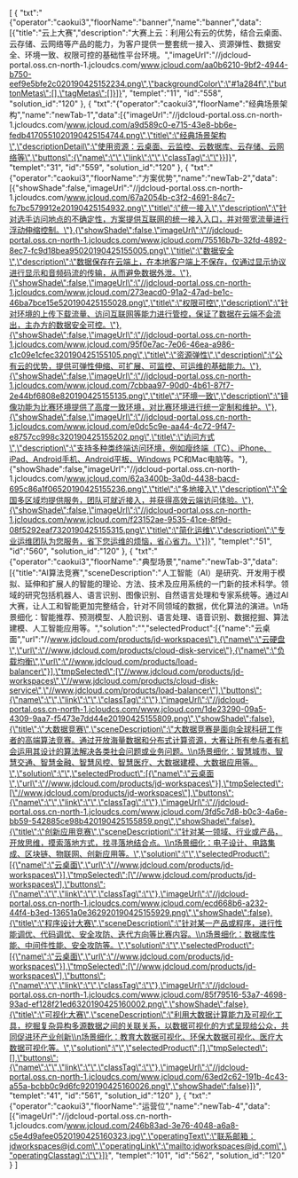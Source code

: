 [
	{
		"txt":"{\"operator\":\"caokui3\",\"floorName\":\"banner\",\"name\":\"banner\",\"data\":[{\"title\":\"云上大赛\",\"description\":\"大赛上云：利用公有云的优势，结合云桌面、云存储、云网络等产品的能力，为客户提供一整套统一接入、资源弹性、数据安全、环境一致、权限可控的基础性平台环境。\",\"imageUrl\":\"//jdcloud-portal.oss.cn-north-1.jcloudcs.com/www.jcloud.com/aa0b6210-9bf2-4944-b750-eef9e5bfe2c020190425152234.png\",\"backgroundColor\":\"#1a284f\",\"buttonMetas\":[],\"tagMetas\":[]}]}",
		"templet":"11",
		"id":"558",
		"solution_id":"120"
	},
	{
		"txt":"{\"operator\":\"caokui3\",\"floorName\":\"经典场景架构\",\"name\":\"newTab-1\",\"data\":[{\"imageUrl\":\"//jdcloud-portal.oss.cn-north-1.jcloudcs.com/www.jcloud.com/a9d589c0-e715-43e8-bb6e-fedb4170551020190425154744.png\",\"title\":\"经典场景架构\",\"descriptionDetail\":\"使用资源：云桌面、云监控、云数据库、云存储、云网络等\",\"buttons\":{\"name\":\"\",\"link\":\"\",\"classTag\":\"\"}}]}",
		"templet":"31",
		"id":"559",
		"solution_id":"120"
	},
	{
		"txt":"{\"operator\":\"caokui3\",\"floorName\":\"方案优势\",\"name\":\"newTab-2\",\"data\":[{\"showShade\":false,\"imageUrl\":\"//jdcloud-portal.oss.cn-north-1.jcloudcs.com/www.jcloud.com/67a2054b-c3f2-4691-84c7-fc7bc579912e20190425154932.png\",\"title\":\"统一接入\",\"description\":\"针对选手访问地点的不确定性，方案提供互联网的统一接入入口，并对带宽流量进行浮动伸缩控制。\"},{\"showShade\":false,\"imageUrl\":\"//jdcloud-portal.oss.cn-north-1.jcloudcs.com/www.jcloud.com/75516b7b-32fd-4892-8ec7-fc9d18bea95020190425155005.png\",\"title\":\"数据安全\",\"description\":\"数据保存在云端上，在本地客户端上不保存，仅通过显示协议进行显示和音频码流的传输，从而避免数据外泄。\"},{\"showShade\":false,\"imageUrl\":\"//jdcloud-portal.oss.cn-north-1.jcloudcs.com/www.jcloud.com/273eacd0-91a2-47ad-be1c-46ba7bce15e520190425155028.png\",\"title\":\"权限可控\",\"description\":\"针对环境的上传下载流量、访问互联网等能力进行管控，保证了数据在云端不会流出，主办方的数据安全可控。\"},{\"showShade\":false,\"imageUrl\":\"//jdcloud-portal.oss.cn-north-1.jcloudcs.com/www.jcloud.com/95f0e7ac-7e06-46ea-a986-c1c09e1cfec320190425155105.png\",\"title\":\"资源弹性\",\"description\":\"公有云的优势，提供可弹性伸缩、可扩展、可监控、可运维的基础能力。\"},{\"showShade\":false,\"imageUrl\":\"//jdcloud-portal.oss.cn-north-1.jcloudcs.com/www.jcloud.com/7cbbaa97-90d0-4b61-87f7-2e44bf6808e820190425155135.png\",\"title\":\"环境一致\",\"description\":\"镜像功能为比赛环境提供了高度一致环境，对比赛环境进行统一定制和维护。\"},{\"showShade\":false,\"imageUrl\":\"//jdcloud-portal.oss.cn-north-1.jcloudcs.com/www.jcloud.com/e0dc5c9e-aa44-4c72-9f47-e8757cc998c320190425155202.png\",\"title\":\"访问方式\",\"description\":\"支持多种类终端访问环境，例如瘦终端（TC）、iPhone、iPad、Android手机、Android平板、Windows PC和Mac电脑等。\"},{\"showShade\":false,\"imageUrl\":\"//jdcloud-portal.oss.cn-north-1.jcloudcs.com/www.jcloud.com/62a3400b-3a0d-4438-bacd-695c86a1f06520190425155236.png\",\"title\":\"多地接入\",\"description\":\"全国多区域均提供服务，团队可就近接入，并获得高效云端访问体验。\"},{\"showShade\":false,\"imageUrl\":\"//jdcloud-portal.oss.cn-north-1.jcloudcs.com/www.jcloud.com/f23152ae-9535-41ce-8f9d-08f5292eaf7320190425155315.png\",\"title\":\"简化运维\",\"description\":\"专业运维团队为您服务，省下您运维的烦恼，省心省力。\"}]}",
		"templet":"51",
		"id":"560",
		"solution_id":"120"
	},
	{
		"txt":"{\"operator\":\"caokui3\",\"floorName\":\"典型场景\",\"name\":\"newTab-3\",\"data\":[{\"title\":\"AI算法竞赛\",\"sceneDescription\":\"人工智能（AI）是研究、开发用于模拟、延伸和扩展人的智能的理论、方法、技术及应用系统的一门新的技术科学。领域的研究包括机器人、语言识别、图像识别、自然语言处理和专家系统等。通过AI大赛，让人工和智能更加完整结合，针对不同领域的数据，优化算法的演进。\\n场景细化：智能推荐、预测模型、人脸识别、语言处理、语音识别、数据挖掘、算法建模、人工智能应用等。\",\"solution\":\"\",\"selectedProduct\":[{\"name\":\"云桌面\",\"url\":\"//www.jdcloud.com/products/jd-workspaces\"},{\"name\":\"云硬盘\",\"url\":\"//www.jdcloud.com/products/cloud-disk-service\"},{\"name\":\"负载均衡\",\"url\":\"//www.jdcloud.com/products/load-balancer\"}],\"tmpSelected\":[\"//www.jdcloud.com/products/jd-workspaces\",\"//www.jdcloud.com/products/cloud-disk-service\",\"//www.jdcloud.com/products/load-balancer\"],\"buttons\":{\"name\":\"\",\"link\":\"\",\"classTag\":\"\"},\"imageUrl\":\"//jdcloud-portal.oss.cn-north-1.jcloudcs.com/www.jcloud.com/1de23290-09a5-4309-9aa7-f5473e7dd44e20190425155809.png\",\"showShade\":false},{\"title\":\"大数据竞赛\",\"sceneDescription\":\"大数据竞赛是面向全球科研工作者的高端算法竞赛。通过开放海量数据和分布式计算资源，大赛让所有参与者有机会运用其设计的算法解决各类社会问题或业务问题。\\n场景细化：智慧城市、智慧交通、智慧金融、智慧风控、智慧医疗、大数据建模、大数据应用等。\",\"solution\":\"\",\"selectedProduct\":[{\"name\":\"云桌面\",\"url\":\"//www.jdcloud.com/products/jd-workspaces\"}],\"tmpSelected\":[\"//www.jdcloud.com/products/jd-workspaces\"],\"buttons\":{\"name\":\"\",\"link\":\"\",\"classTag\":\"\"},\"imageUrl\":\"//jdcloud-portal.oss.cn-north-1.jcloudcs.com/www.jcloud.com/3fd5c7d8-b0c3-4a6e-bb59-542885ce98b420190425155859.png\",\"showShade\":false},{\"title\":\"创新应用竞赛\",\"sceneDescription\":\"针对某一领域、行业或产品，开放思维，摸索落地方式，找寻落地结合点。\\n场景细化：电子设计、电路集成、区块链、物联网、创新应用等。\",\"solution\":\"\",\"selectedProduct\":[{\"name\":\"云桌面\",\"url\":\"//www.jdcloud.com/products/jd-workspaces\"}],\"tmpSelected\":[\"//www.jdcloud.com/products/jd-workspaces\"],\"buttons\":{\"name\":\"\",\"link\":\"\",\"classTag\":\"\"},\"imageUrl\":\"//jdcloud-portal.oss.cn-north-1.jcloudcs.com/www.jcloud.com/ecd668b6-a232-44f4-b3ed-13651a0e362920190425155929.png\",\"showShade\":false},{\"title\":\"程序设计大赛\",\"sceneDescription\":\"针对某一产品或程序，进行性能调优、代码调优、安全攻防、迭代方向等比赛内容。\\n场景细化：数据库性能、中间件性能、安全攻防等。\",\"solution\":\"\",\"selectedProduct\":[{\"name\":\"云桌面\",\"url\":\"//www.jdcloud.com/products/jd-workspaces\"}],\"tmpSelected\":[\"//www.jdcloud.com/products/jd-workspaces\"],\"buttons\":{\"name\":\"\",\"link\":\"\",\"classTag\":\"\"},\"imageUrl\":\"//jdcloud-portal.oss.cn-north-1.jcloudcs.com/www.jcloud.com/85f79516-53a7-4698-93ad-ef128f21ed6320190425160002.png\",\"showShade\":false},{\"title\":\"可视化大赛\",\"sceneDescription\":\"利用大数据计算能力及可视化工具，挖掘复杂异构多源数据之间的关联关系，以数据可视化的方式呈现给公众，共同促进环产业创新\\n场景细化：教育大数据可视化、环保大数据可视化、医疗大数据可视化等。\",\"solution\":\"\",\"selectedProduct\":[],\"tmpSelected\":[],\"buttons\":{\"name\":\"\",\"link\":\"\",\"classTag\":\"\"},\"imageUrl\":\"//jdcloud-portal.oss.cn-north-1.jcloudcs.com/www.jcloud.com/63ed2c62-191b-4c43-a55a-bcbb0c9d6fc920190425160026.png\",\"showShade\":false}]}",
		"templet":"41",
		"id":"561",
		"solution_id":"120"
	},
	{
		"txt":"{\"operator\":\"caokui3\",\"floorName\":\"运营位\",\"name\":\"newTab-4\",\"data\":[{\"imageUrl\":\"//jdcloud-portal.oss.cn-north-1.jcloudcs.com/www.jcloud.com/246b83ad-3e76-4048-a6a8-c5e4d9afee0520190425160323.jpg\",\"operatingText\":\"联系邮箱：jdworkspaces@jd.com\",\"operatingLink\":\"mailto:jdworkspaces@jd.com\",\"operatingClasstag\":\"\"}]}",
		"templet":"101",
		"id":"562",
		"solution_id":"120"
	}
]